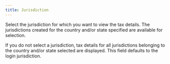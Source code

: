 ```yaml
---
title: Jurisdiction
---
```



Select the jurisdiction for which you want to view the tax details.  The jurisdictions created for the country and/or state specified are available  for selection.


If you do not select a jurisdiction, tax details for all jurisdictions  belonging to the country and/or state selected are displayed. This field  defaults to the login jurisdiction.

